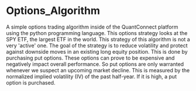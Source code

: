 # Options_Algorithm
A simple options trading algorithm inside of the QuantConnect platform using the python programming language. This options strategy looks at the SPY ETF, the largest ETF in the world. This strategy of this algorithm is not a very 'active' one. The goal of the strategy is to reduce volatility and protect against downside moves in an existing long equity position. This is done by purchasing put options. These options can prove to be expensive and negatively impact overall performance. So put options are only warranted whenever we suspect an upcoming market decline. This is measured by the normalized implied volatility (IV) of the past half-year. If it is high, a put option is purchased.
